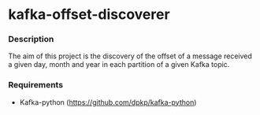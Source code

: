 # kafka-offset-discoverer

### Description

The aim of this project is the discovery of the offset of a message received a given day, month and year in each partition of a given Kafka topic.

### Requirements

* Kafka-python (https://github.com/dpkp/kafka-python)
